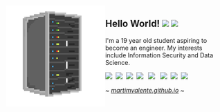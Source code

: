 <img align="left" src="assets/server.png" width="230">

## Hello World! <img src="https://media.giphy.com/media/hvRJCLFzcasrR4ia7z/giphy.gif" width="25px"> ![](https://visitor-badge.glitch.me/badge?page_id=martimvalente.martimvalente)


I'm a 19 year old student aspiring to become an engineer.
My interests include Information Security and Data Science.

<span><img src="https://cdn.jsdelivr.net/gh/devicons/devicon@latest/icons/javascript/javascript-original.svg" width="35px"/></span>&nbsp;
<span><img src="https://cdn.jsdelivr.net/gh/devicons/devicon@latest/icons/git/git-original.svg" width="35px"/></span>&nbsp;
<span><img src="https://cdn.jsdelivr.net/gh/devicons/devicon/icons/linux/linux-original.svg" width="35px"/></span>&nbsp;
<span><img src="https://cdn.jsdelivr.net/gh/devicons/devicon/icons/python/python-original.svg" width="35px"/></span>&nbsp;&nbsp;
<span><img src="https://cdn.jsdelivr.net/gh/devicons/devicon@latest/icons/html5/html5-plain.svg" width="35px"/></span>&nbsp;&nbsp;
<span><img src="https://cdn.jsdelivr.net/gh/devicons/devicon@latest/icons/css3/css3-plain.svg" width="35px"/></span>&nbsp;
<span><img src="https://cdn.jsdelivr.net/gh/devicons/devicon/icons/r/r-original.svg" width="35px"/></span>&nbsp;
<span><img src="https://cdn.jsdelivr.net/gh/devicons/devicon/icons/bash/bash-original.svg" width="35px"/></span>&nbsp;
 
~ [_martimvalente.github.io_](https://martimvalente.github.io/) ~
